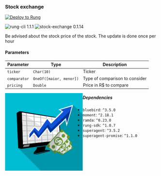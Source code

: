 ### Stock exchange



[![Deploy to Rung](https://i.imgur.com/uijt57R.png)](https://app.rung.com.br/integration/stock-exchange/customize)

![rung-cli 1.1.1](https://img.shields.io/badge/rung--cli-1.1.1-blue.svg?style=flat-square)
![stock-exchange 0.1.14](https://img.shields.io/badge/stock--exchange-0.1.14-green.svg?style=flat-square)

Be advised about the stock price of the stock. The update is done once per hour

#### Parameters

|Parameter | Type | Description |
|----------|------|-------------|
| `ticker` | `Char(10)` | Ticker |
| `comparator` | `OneOf([maior, menor])` | Type of comparison to consider |
| `pricing` | `Double` | Price in R$ to compare |

<img align="left" width="256" src="./icon.png" />

##### Dependencies

- `bluebird`: `^3.5.0`
- `moment`: `^2.18.1`
- `ramda`: `^0.23.0`
- `rung-sdk`: `^1.0.7`
- `superagent`: `^3.5.2`
- `superagent-promise`: `^1.1.0`
